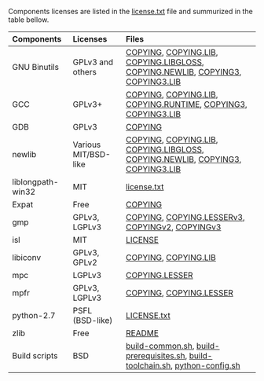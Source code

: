 Components licenses are listed in the [license.txt](license.txt) file and summurized in the table bellow.

| Components        | Licenses                | Files                                                                                                                                                                                                                                        |
| :----------       | :--------               | :-----                                                                                                                                                                                                                                       |
| GNU Binutils      | GPLv3 and others        | [COPYING](src/gdb/COPYING), [COPYING.LIB](src/gdb/COPYING.LIB), [COPYING.LIBGLOSS](src/gdb/COPYING.LIBGLOSS), [COPYING.NEWLIB](src/gdb/COPYING.NEWLIB), [COPYING3](src/gdb/COPYING3), [COPYING3.LIB](src/gdb/COPYING3.LIB)                   |
| GCC               | GPLv3+                  | [COPYING](src/gcc/COPYING), [COPYING.LIB](src/gcc/COPYING.LIB), [COPYING.RUNTIME](src/gcc/COPYING.RUNTIME), [COPYING3](src/gcc/COPYING3), [COPYING3.LIB](src/gcc/COPYING3.LIB)                                                               |
| GDB               | GPLv3                   | [COPYING](src/gdb/gdb/COPYING)                                                                                                                                                                                                               |
| newlib            | Various MIT/BSD-like    | [COPYING](src/newlib/COPYING), [COPYING.LIB](src/newlib/COPYING.LIB), [COPYING.LIBGLOSS](src/newlib/COPYING.LIBGLOSS), [COPYING.NEWLIB](src/newlib/COPYING.NEWLIB), [COPYING3](src/newlib/COPYING3), [COPYING3.LIB](src/newlib/COPYING3.LIB) |
| liblongpath-win32 | MIT                     | [license.txt](src/liblongpath-win32/license.txt)                                                                                                                                                                                             |
| Expat             | Free                    | [COPYING](src/expat/COPYING)                                                                                                                                                                                                                 |
| gmp               | GPLv3, LGPLv3           | [COPYING](src/gmp/COPYING), [COPYING.LESSERv3](src/gmp/COPYING.LESSERv3), [COPYINGv2](src/gmp/COPYINGv2), [COPYINGv3](src/gmp/COPYINGv3)                                                                                                     |
| isl               | MIT                     | [LICENSE](src/isl/LICENSE)                                                                                                                                                                                                                   |
| libiconv          | GPLv3, GPLv2            | [COPYING](src/libiconv/COPYING), [COPYING.LIB](src/libiconv/COPYING.LIB)                                                                                                                                                                     |
| mpc               | LGPLv3                  | [COPYING.LESSER](src/mpc/COPYING.LESSER)                                                                                                                                                                                                     |
| mpfr              | GPLv3, LGPLv3           | [COPYING](src/mpfr/COPYING), [COPYING.LESSER](src/mpfr/COPYING.LESSER)                                                                                                                                                                       |
| python-2.7        | PSFL (BSD-like)         | [LICENSE.txt](src/python-2.7.13.amd64/LICENSE.txt)                                                                                                                                                                                           |
| zlib              | Free                    | [README](src/zlib-1.2.12/README)                                                                                                                                                                                                             |
| Build scripts     | BSD                     | [build-common.sh](build-common.sh), [build-prerequisites.sh](build-prerequisites.sh), [build-toolchain.sh](build-toolchain.sh), [python-config.sh](python-config.sh)                                                                         |

